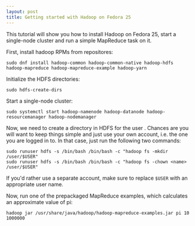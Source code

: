 ```yaml
---
layout: post
title: Getting started with Hadoop on Fedora 25
---
```


This tutorial will show you how to install Hadoop on Fedora 25, start a single-node cluster and run a simple MapReduce task on it.

First, install hadoop RPMs from repositores:

```
sudo dnf install hadoop-common hadoop-common-native hadoop-hdfs hadoop-mapreduce hadoop-mapreduce-example hadoop-yarn
```

Initialize the HDFS directories:
```
sudo hdfs-create-dirs
```

Start a single-node cluster:
```
sudo systemctl start hadoop-namenode hadoop-datanode hadoop-resourcemanager hadoop-nodemanager
```

Now, we need to create a directory in HDFS for the user . Chances are you will want to keep things simple and just use your own account, i.e. the one you are logged in to. In that case, just run the following two commands:
```
sudo runuser hdfs -s /bin/bash /bin/bash -c "hadoop fs -mkdir /user/$USER"
sudo runuser hdfs -s /bin/bash /bin/bash -c "hadoop fs -chown <name> /user/$USER"
```
If you'd rather use a separate account, make sure to replace `$USER` with an appropriate user name.

Now, run one of the prepackaged MapReduce examples, which calculates an approximate value of pi:
```
hadoop jar /usr/share/java/hadoop/hadoop-mapreduce-examples.jar pi 10 1000000
```
